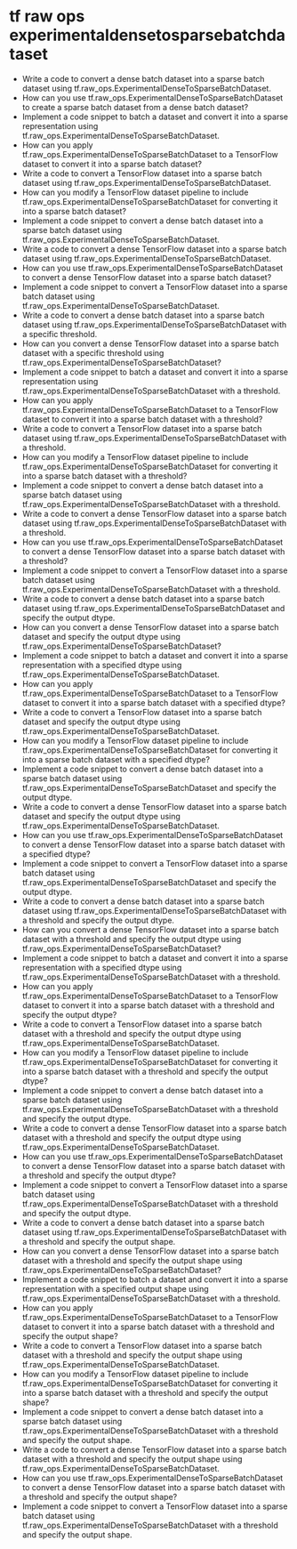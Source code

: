 # tf raw ops experimentaldensetosparsebatchdataset

- Write a code to convert a dense batch dataset into a sparse batch dataset using tf.raw_ops.ExperimentalDenseToSparseBatchDataset.
- How can you use tf.raw_ops.ExperimentalDenseToSparseBatchDataset to create a sparse batch dataset from a dense batch dataset?
- Implement a code snippet to batch a dataset and convert it into a sparse representation using tf.raw_ops.ExperimentalDenseToSparseBatchDataset.
- How can you apply tf.raw_ops.ExperimentalDenseToSparseBatchDataset to a TensorFlow dataset to convert it into a sparse batch dataset?
- Write a code to convert a TensorFlow dataset into a sparse batch dataset using tf.raw_ops.ExperimentalDenseToSparseBatchDataset.
- How can you modify a TensorFlow dataset pipeline to include tf.raw_ops.ExperimentalDenseToSparseBatchDataset for converting it into a sparse batch dataset?
- Implement a code snippet to convert a dense batch dataset into a sparse batch dataset using tf.raw_ops.ExperimentalDenseToSparseBatchDataset.
- Write a code to convert a dense TensorFlow dataset into a sparse batch dataset using tf.raw_ops.ExperimentalDenseToSparseBatchDataset.
- How can you use tf.raw_ops.ExperimentalDenseToSparseBatchDataset to convert a dense TensorFlow dataset into a sparse batch dataset?
- Implement a code snippet to convert a TensorFlow dataset into a sparse batch dataset using tf.raw_ops.ExperimentalDenseToSparseBatchDataset.
- Write a code to convert a dense batch dataset into a sparse batch dataset using tf.raw_ops.ExperimentalDenseToSparseBatchDataset with a specific threshold.
- How can you convert a dense TensorFlow dataset into a sparse batch dataset with a specific threshold using tf.raw_ops.ExperimentalDenseToSparseBatchDataset?
- Implement a code snippet to batch a dataset and convert it into a sparse representation using tf.raw_ops.ExperimentalDenseToSparseBatchDataset with a threshold.
- How can you apply tf.raw_ops.ExperimentalDenseToSparseBatchDataset to a TensorFlow dataset to convert it into a sparse batch dataset with a threshold?
- Write a code to convert a TensorFlow dataset into a sparse batch dataset using tf.raw_ops.ExperimentalDenseToSparseBatchDataset with a threshold.
- How can you modify a TensorFlow dataset pipeline to include tf.raw_ops.ExperimentalDenseToSparseBatchDataset for converting it into a sparse batch dataset with a threshold?
- Implement a code snippet to convert a dense batch dataset into a sparse batch dataset using tf.raw_ops.ExperimentalDenseToSparseBatchDataset with a threshold.
- Write a code to convert a dense TensorFlow dataset into a sparse batch dataset using tf.raw_ops.ExperimentalDenseToSparseBatchDataset with a threshold.
- How can you use tf.raw_ops.ExperimentalDenseToSparseBatchDataset to convert a dense TensorFlow dataset into a sparse batch dataset with a threshold?
- Implement a code snippet to convert a TensorFlow dataset into a sparse batch dataset using tf.raw_ops.ExperimentalDenseToSparseBatchDataset with a threshold.
- Write a code to convert a dense batch dataset into a sparse batch dataset using tf.raw_ops.ExperimentalDenseToSparseBatchDataset and specify the output dtype.
- How can you convert a dense TensorFlow dataset into a sparse batch dataset and specify the output dtype using tf.raw_ops.ExperimentalDenseToSparseBatchDataset?
- Implement a code snippet to batch a dataset and convert it into a sparse representation with a specified dtype using tf.raw_ops.ExperimentalDenseToSparseBatchDataset.
- How can you apply tf.raw_ops.ExperimentalDenseToSparseBatchDataset to a TensorFlow dataset to convert it into a sparse batch dataset with a specified dtype?
- Write a code to convert a TensorFlow dataset into a sparse batch dataset and specify the output dtype using tf.raw_ops.ExperimentalDenseToSparseBatchDataset.
- How can you modify a TensorFlow dataset pipeline to include tf.raw_ops.ExperimentalDenseToSparseBatchDataset for converting it into a sparse batch dataset with a specified dtype?
- Implement a code snippet to convert a dense batch dataset into a sparse batch dataset using tf.raw_ops.ExperimentalDenseToSparseBatchDataset and specify the output dtype.
- Write a code to convert a dense TensorFlow dataset into a sparse batch dataset and specify the output dtype using tf.raw_ops.ExperimentalDenseToSparseBatchDataset.
- How can you use tf.raw_ops.ExperimentalDenseToSparseBatchDataset to convert a dense TensorFlow dataset into a sparse batch dataset with a specified dtype?
- Implement a code snippet to convert a TensorFlow dataset into a sparse batch dataset using tf.raw_ops.ExperimentalDenseToSparseBatchDataset and specify the output dtype.
- Write a code to convert a dense batch dataset into a sparse batch dataset using tf.raw_ops.ExperimentalDenseToSparseBatchDataset with a threshold and specify the output dtype.
- How can you convert a dense TensorFlow dataset into a sparse batch dataset with a threshold and specify the output dtype using tf.raw_ops.ExperimentalDenseToSparseBatchDataset?
- Implement a code snippet to batch a dataset and convert it into a sparse representation with a specified dtype using tf.raw_ops.ExperimentalDenseToSparseBatchDataset with a threshold.
- How can you apply tf.raw_ops.ExperimentalDenseToSparseBatchDataset to a TensorFlow dataset to convert it into a sparse batch dataset with a threshold and specify the output dtype?
- Write a code to convert a TensorFlow dataset into a sparse batch dataset with a threshold and specify the output dtype using tf.raw_ops.ExperimentalDenseToSparseBatchDataset.
- How can you modify a TensorFlow dataset pipeline to include tf.raw_ops.ExperimentalDenseToSparseBatchDataset for converting it into a sparse batch dataset with a threshold and specify the output dtype?
- Implement a code snippet to convert a dense batch dataset into a sparse batch dataset using tf.raw_ops.ExperimentalDenseToSparseBatchDataset with a threshold and specify the output dtype.
- Write a code to convert a dense TensorFlow dataset into a sparse batch dataset with a threshold and specify the output dtype using tf.raw_ops.ExperimentalDenseToSparseBatchDataset.
- How can you use tf.raw_ops.ExperimentalDenseToSparseBatchDataset to convert a dense TensorFlow dataset into a sparse batch dataset with a threshold and specify the output dtype?
- Implement a code snippet to convert a TensorFlow dataset into a sparse batch dataset using tf.raw_ops.ExperimentalDenseToSparseBatchDataset with a threshold and specify the output dtype.
- Write a code to convert a dense batch dataset into a sparse batch dataset using tf.raw_ops.ExperimentalDenseToSparseBatchDataset with a threshold and specify the output shape.
- How can you convert a dense TensorFlow dataset into a sparse batch dataset with a threshold and specify the output shape using tf.raw_ops.ExperimentalDenseToSparseBatchDataset?
- Implement a code snippet to batch a dataset and convert it into a sparse representation with a specified output shape using tf.raw_ops.ExperimentalDenseToSparseBatchDataset with a threshold.
- How can you apply tf.raw_ops.ExperimentalDenseToSparseBatchDataset to a TensorFlow dataset to convert it into a sparse batch dataset with a threshold and specify the output shape?
- Write a code to convert a TensorFlow dataset into a sparse batch dataset with a threshold and specify the output shape using tf.raw_ops.ExperimentalDenseToSparseBatchDataset.
- How can you modify a TensorFlow dataset pipeline to include tf.raw_ops.ExperimentalDenseToSparseBatchDataset for converting it into a sparse batch dataset with a threshold and specify the output shape?
- Implement a code snippet to convert a dense batch dataset into a sparse batch dataset using tf.raw_ops.ExperimentalDenseToSparseBatchDataset with a threshold and specify the output shape.
- Write a code to convert a dense TensorFlow dataset into a sparse batch dataset with a threshold and specify the output shape using tf.raw_ops.ExperimentalDenseToSparseBatchDataset.
- How can you use tf.raw_ops.ExperimentalDenseToSparseBatchDataset to convert a dense TensorFlow dataset into a sparse batch dataset with a threshold and specify the output shape?
- Implement a code snippet to convert a TensorFlow dataset into a sparse batch dataset using tf.raw_ops.ExperimentalDenseToSparseBatchDataset with a threshold and specify the output shape.